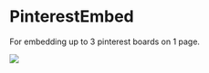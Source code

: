 PinterestEmbed
==============

For embedding up to 3 pinterest boards on 1 page. 

![](https://dl.dropboxusercontent.com/u/6602780/pinterest_embed_full.jpg)
